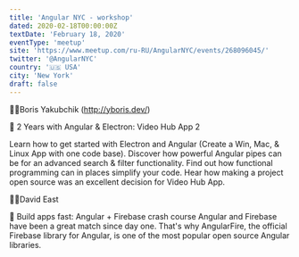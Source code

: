 ```yaml
---
title: 'Angular NYC - workshop'
dated: 2020-02-18T00:00:00Z
textDate: 'February 18, 2020'
eventType: 'meetup'
site: 'https://www.meetup.com/ru-RU/AngularNYC/events/268096045/'
twitter: '@AngularNYC'
country: '🇺🇸 USA'
city: 'New York'
draft: false
---
```


👨‍💻Boris Yakubchik (http://yboris.dev/)

🎤 2 Years with Angular & Electron: Video Hub App 2

Learn how to get started with Electron and Angular (Create a Win, Mac, & Linux App with one code base). Discover how powerful Angular pipes can be for an advanced search & filter functionality. Find out how functional programming can in places simplify your code. Hear how making a project open source was an excellent decision for Video Hub App.

👨‍💻David East

🎤 Build apps fast: Angular + Firebase crash course
Angular and Firebase have been a great match since day one. That's why AngularFire, the official Firebase library for Angular, is one of the most popular open source Angular libraries.